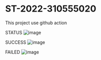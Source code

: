 # ST-2022-310555020

This project use github action

STATUS
![image](https://user-images.githubusercontent.com/92283002/158647370-fd74c6a8-71c5-4b9a-b2cd-7fc785e474f1.png)

SUCCESS
![image](https://user-images.githubusercontent.com/92283002/158646656-86829e05-d60a-491a-af95-4b0dd3e83a91.png)

FAILED
![image](https://user-images.githubusercontent.com/92283002/158646479-50411fdf-a8e7-4c26-9db4-f0ee618e9912.png)
